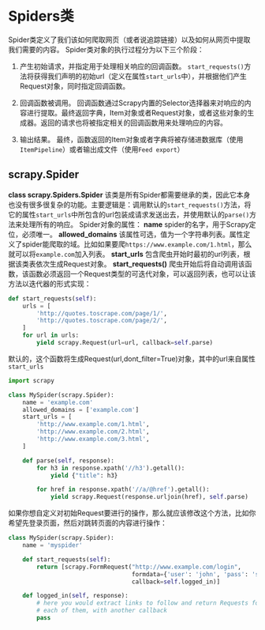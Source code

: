 # Spiders类

Spider类定义了我们该如何爬取网页（或者说追踪链接）以及如何从网页中提取我们需要的内容。
Spider类对象的执行过程分为以下三个阶段：

1. 产生初始请求，并指定用于处理相关响应的回调函数。
`start_requests()`方法将获得我们声明的初始url（定义在属性`start_urls`中），并根据他们产生Request对象，同时指定回调函数。

2. 回调函数被调用。
回调函数通过Scrapy内置的Selector选择器来对响应的内容进行提取。最终返回字典，Item对象或者Request对象，或者这些对象的生成器。返回的请求也将被指定相关的回调函数用来处理响应的内容。

3. 输出结果。
最终，函数返回的Item对象或者字典将被存储进数据库（使用`ItemPipeline`）或者输出成文件（使用`Feed export`）

## scrapy.Spider

**class scrapy.Spiders.Spider**
该类是所有Spider都需要继承的类，因此它本身也没有很多很复杂的功能。主要逻辑是：调用默认的`start_requests()`方法，将它的属性`start_urls`中所包含的url包装成请求发送出去，并使用默认的`parse()`方法来处理所有的响应。
Spider对象的属性：
**name**
spider的名字，用于Scrapy定位，必须唯一。
**allowed_domains**
该属性可选，值为一个字符串列表。属性定义了spider能爬取的域。比如如果要爬`https://www.example.com/1.html`，那么就可以将`example.com`加入列表。
**start_urls**
包含爬虫开始时最初的url列表，根据该类表依次生成Request对象。
**start_requests()**
爬虫开始后将自动调用该函数，该函数必须返回一个Request类型的可迭代对象，可以返回列表，也可以让该方法以迭代器的形式实现：

```python
def start_requests(self):
    urls = [
        'http://quotes.toscrape.com/page/1/',
        'http://quotes.toscrape.com/page/2/',
    ]
    for url in urls:
        yield scrapy.Request(url=url, callback=self.parse)
```

默认的，这个函数将生成Request(url,dont_filter=True)对象，其中的url来自属性`start_urls`

```python
import scrapy

class MySpider(scrapy.Spider):
    name = 'example.com'
    allowed_domains = ['example.com']
    start_urls = [
        'http://www.example.com/1.html',
        'http://www.example.com/2.html',
        'http://www.example.com/3.html',
    ]

    def parse(self, response):
        for h3 in response.xpath('//h3').getall():
            yield {"title": h3}

        for href in response.xpath('//a/@href').getall():
            yield scrapy.Request(response.urljoin(href), self.parse)
```

如果你想自定义对初始Request要进行的操作，那么就应该修改这个方法，比如你希望先登录页面，然后对跳转页面的内容进行操作：

```python
class MySpider(scrapy.Spider):
    name = 'myspider'

    def start_requests(self):
        return [scrapy.FormRequest("http://www.example.com/login",
                                   formdata={'user': 'john', 'pass': 'secret'},
                                   callback=self.logged_in)]

    def logged_in(self, response):
        # here you would extract links to follow and return Requests for
        # each of them, with another callback
        pass
```
